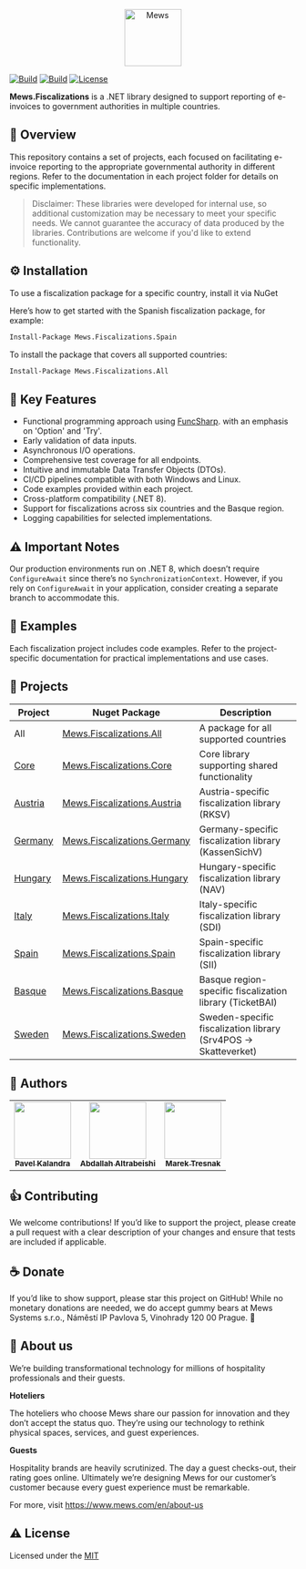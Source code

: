 <p align="center">
    <a href="https://mews.com">
        <img alt="Mews" height="100px" src="https://user-images.githubusercontent.com/435787/129971779-2c64348e-05a3-49d0-b026-91913ffd68dc.png">
    </a>
</p>

[![Build](https://img.shields.io/github/actions/workflow/status/MewsSystems/fiscalizations/build-and-test-all.yml?branch=master&label=build%20and%20tests)](https://github.com/MewsSystems/fiscalizations/actions/workflows/build-and-test-all.yml)
[![Build](https://img.shields.io/github/actions/workflow/status/MewsSystems/fiscalizations/publish-all.yml?branch=master&label=publish)](https://github.com/MewsSystems/fiscalizations/actions/workflows/publish-all.yml)
[![License](https://img.shields.io/github/license/MewsSystems/fiscalizations)](https://github.com/MewsSystems/fiscalizations/blob/master/LICENSE)

**Mews.Fiscalizations** is a .NET library designed to support reporting of e-invoices to government authorities in multiple countries.

## 📃 Overview

This repository contains a set of projects, each focused on facilitating e-invoice reporting to the appropriate governmental authority in different regions. Refer to the documentation in each project folder for details on specific implementations.

>Disclaimer: These libraries were developed for internal use, so additional customization may be necessary to meet your specific needs. We cannot guarantee the accuracy of data produced by the libraries. Contributions are welcome if you'd like to extend functionality.

## ⚙️ Installation

To use a fiscalization package for a specific country, install it via NuGet

Here’s how to get started with the Spanish fiscalization package, for example:
```bash
Install-Package Mews.Fiscalizations.Spain
```

To install the package that covers all supported countries:
```bash
Install-Package Mews.Fiscalizations.All
```

## 🎯 Key Features

-   Functional programming approach using [FuncSharp](https://github.com/MewsSystems/FuncSharp). with an emphasis on 'Option' and 'Try'.
-   Early validation of data inputs.
-   Asynchronous I/O operations.
-   Comprehensive test coverage for all endpoints.
-   Intuitive and immutable Data Transfer Objects (DTOs).
-   CI/CD pipelines compatible with both Windows and Linux.
-   Code examples provided within each project.
-   Cross-platform compatibility (.NET 8).
-   Support for fiscalizations across six countries and the Basque region.
-   Logging capabilities for selected implementations.

## ⚠ Important Notes
Our production environments run on .NET 8, which doesn’t require `ConfigureAwait` since there’s no `SynchronizationContext`. However, if you rely on `ConfigureAwait` in your application, consider creating a separate branch to accommodate this.

## 👀 Examples

Each fiscalization project includes code examples. Refer to the project-specific documentation for practical implementations and use cases.

## 🧬 Projects

| **Project**                                                                      | **Nuget Package** | **Description**                                                 |
|----------------------------------------------------------------------------------| ----------------- |-----------------------------------------------------------------|
| All                                                                              | [Mews.Fiscalizations.All](https://www.nuget.org/packages/Mews.Fiscalizations.All) | A package for all supported countries                           |
| [Core](https://github.com/MewsSystems/fiscalizations/tree/master/src/Core)       | [Mews.Fiscalizations.Core](https://www.nuget.org/packages/Mews.Fiscalizations.Core) | Core library supporting shared functionality                    |
| [Austria](https://github.com/MewsSystems/fiscalizations/tree/master/src/Austria) | [Mews.Fiscalizations.Austria](https://www.nuget.org/packages/Mews.Fiscalizations.Austria) | Austria-specific fiscalization library (RKSV)                   |
| [Germany](https://github.com/MewsSystems/fiscalizations/tree/master/src/Germany) | [Mews.Fiscalizations.Germany](https://www.nuget.org/packages/Mews.Fiscalizations.Germany) | Germany-specific fiscalization library (KassenSichV)            |
| [Hungary](https://github.com/MewsSystems/fiscalizations/tree/master/src/Hungary) | [Mews.Fiscalizations.Hungary](https://www.nuget.org/packages/Mews.Fiscalizations.Hungary) | Hungary-specific fiscalization library (NAV)                    |
| [Italy](https://github.com/MewsSystems/fiscalizations/tree/master/src/Italy)     | [Mews.Fiscalizations.Italy](https://www.nuget.org/packages/Mews.Fiscalizations.Italy) | Italy-specific fiscalization library (SDI)                      |
| [Spain](https://github.com/MewsSystems/fiscalizations/tree/master/src/Spain)     | [Mews.Fiscalizations.Spain](https://www.nuget.org/packages/Mews.Fiscalizations.Spain) | Spain-specific fiscalization library (SII)                      |
| [Basque](https://github.com/MewsSystems/fiscalizations/tree/master/src/Basque)   | [Mews.Fiscalizations.Basque](https://www.nuget.org/packages/Mews.Fiscalizations.Basque) | Basque region-specific fiscalization library (TicketBAI)        |
| [Sweden](https://github.com/MewsSystems/fiscalizations/tree/master/src/Sweden)   | [Mews.Fiscalizations.Sweden](https://www.nuget.org/packages/Mews.Fiscalizations.Sweden) | Sweden-specific fiscalization library (Srv4POS -> Skatteverket) |

## 🧑 Authors
<table>
  <tr>
    <td align="center"><a href="https://github.com/KaliCZ"><img src="https://avatars.githubusercontent.com/u/12395130?v=4" width="100px;" alt=""/><br /><sub><b>Pavel Kalandra</b></sub></a><br /></td>
    <td align="center"><a href="https://github.com/abdallahbeshi"><img src="https://avatars.githubusercontent.com/u/51375082?v=4" width="100px;" alt=""/><br /><sub><b>Abdallah Altrabeishi</b></sub></a><br /></td>
    <td align="center"><a href="https://github.com/marektresnak"><img src="https://avatars.githubusercontent.com/u/12021177?v=4" width="100px;" alt=""/><br /><sub><b>Marek Tresnak</b></sub></a><br /></td>
  </tr>
</table>

## 👍 Contributing

We welcome contributions! If you’d like to support the project, please create a pull request with a clear description of your changes and ensure that tests are included if applicable.

## ☕ Donate

If you’d like to show support, please star this project on GitHub! While no monetary donations are needed, we do accept gummy bears at Mews Systems s.r.o., Náměstí IP Pavlova 5, Vinohrady 120 00 Prague. 🍬

## 🏢 About us

We’re building transformational technology for millions of hospitality professionals and their guests.

**Hoteliers**

The hoteliers who choose Mews share our passion for innovation and they don’t accept the status quo. They’re using our technology to rethink physical spaces, services, and guest experiences.

**Guests**

Hospitality brands are heavily scrutinized. The day a guest checks-out, their rating goes online. Ultimately we’re designing Mews for our customer’s customer because every guest experience must be remarkable.

For more, visit https://www.mews.com/en/about-us

## ⚠️ License

Licensed under the [MIT](https://github.com/MewsSystems/fiscalizations/blob/master/LICENSE)
